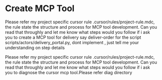 # Create MCP Tool
Please refer my project specific cursor rule .cursor/rules/project-rule.mdc, 
the rule state the structure and process for MCP tool development. 
Can you read that throughly and let me know what steps would you follow 
if i ask you to create a MCP tool for delivery say deliver-order for the 
script scripts/actors/delivery_portal.py, dont implement , 
just tell me your understanding on step details


Please refer my project specific cursor rule .cursor/rules/project-rule.mdc, 
the rule state the structure and process for MCP tool development. 
Can you read that throughly and let me know what steps would you follow 
if i ask you to diagnose the cursor mcp tool.Please refer diag directory